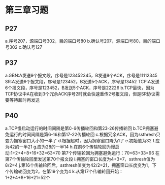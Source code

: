 # 第三章习题
## P27
a.序号207，源端口号302，目的端口号80 b.确认号207，源端口号80，目的端口号302 c.确认号127

## P37
a.GBN:A发送9个报文段，序号是123452345，B发送8个ACK，序号是11112345 SR:A发送6个报文段，序号是123452，B发送5个ACK，序号是13452 TCP:A发送6个报文段，序号是123452，B发送5个ACK，序号是22226 b.TCP最快，因为TCP协议中A在收到3个冗余ACK序号2时就会快速重传2号报文段，但是SR协议需要等待超时再发送

## P40
a.TCP慢启动运行的时间间隔是第0-6传播轮回和第23-26传播轮回 b.TCP拥塞避免运行的时间间隔是第6-16和第17-22传播轮回 c.根据冗余ACK，因为ssthresh只变为拥塞窗口大小的一半了 d.根据超时，因为拥塞窗口降为1了 e.初始值为32 f.应为42的一半21 g.应为28的一半14 h.在前6个传输轮回为慢启动:1+2+4+8+16+32=63<70 第7个传输轮回为拥塞避免运行：70<63+33=96 在第7个传输轮回里发送第70个报文段 i.拥塞的窗口长度为4+3=7，ssthresh值为8/2=4 j.第16个传输轮回后，ssthresh值变为42/2=21，拥塞窗口长度变为1，下个传输轮回变为2，在第19个变为4 k.从第17个传输轮回开始：1+2+4+8+16+21=52个